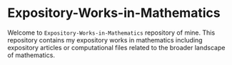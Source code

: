 # Expository-Works-in-Mathematics
Welcome to `Expository-Works-in-Mathematics` repository of mine. This repository contains my expository works in mathematics including expository articles or computational files related to the broader landscape of mathematics.
